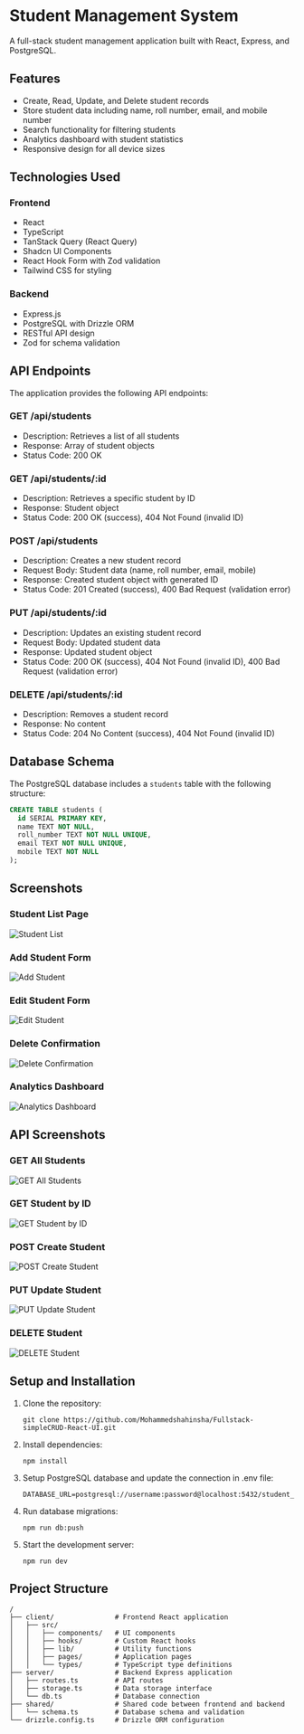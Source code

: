 # Student Management System

A full-stack student management application built with React, Express, and PostgreSQL.

## Features

- Create, Read, Update, and Delete student records
- Store student data including name, roll number, email, and mobile number
- Search functionality for filtering students
- Analytics dashboard with student statistics
- Responsive design for all device sizes

## Technologies Used

### Frontend
- React
- TypeScript
- TanStack Query (React Query)
- Shadcn UI Components
- React Hook Form with Zod validation
- Tailwind CSS for styling

### Backend
- Express.js
- PostgreSQL with Drizzle ORM
- RESTful API design
- Zod for schema validation

## API Endpoints

The application provides the following API endpoints:

### GET /api/students
- Description: Retrieves a list of all students
- Response: Array of student objects
- Status Code: 200 OK

### GET /api/students/:id
- Description: Retrieves a specific student by ID
- Response: Student object
- Status Code: 200 OK (success), 404 Not Found (invalid ID)

### POST /api/students
- Description: Creates a new student record
- Request Body: Student data (name, roll number, email, mobile)
- Response: Created student object with generated ID
- Status Code: 201 Created (success), 400 Bad Request (validation error)

### PUT /api/students/:id
- Description: Updates an existing student record
- Request Body: Updated student data
- Response: Updated student object
- Status Code: 200 OK (success), 404 Not Found (invalid ID), 400 Bad Request (validation error)

### DELETE /api/students/:id
- Description: Removes a student record
- Response: No content
- Status Code: 204 No Content (success), 404 Not Found (invalid ID)

## Database Schema

The PostgreSQL database includes a `students` table with the following structure:

```sql
CREATE TABLE students (
  id SERIAL PRIMARY KEY,
  name TEXT NOT NULL,
  roll_number TEXT NOT NULL UNIQUE,
  email TEXT NOT NULL UNIQUE,
  mobile TEXT NOT NULL
);
```

## Screenshots

### Student List Page
![Student List](/images/student-list.png)

### Add Student Form
![Add Student](/images/add-student.png)

### Edit Student Form
![Edit Student](/images/edit-student.png)

### Delete Confirmation
![Delete Confirmation](/images/delete-confirmation.png)

### Analytics Dashboard
![Analytics Dashboard](/images/analytics.png)

## API Screenshots

### GET All Students
![GET All Students](/images/api-get-all.png)

### GET Student by ID
![GET Student by ID](/images/api-get-by-id.png)

### POST Create Student
![POST Create Student](/images/api-post.png)

### PUT Update Student
![PUT Update Student](/images/api-put.png)

### DELETE Student
![DELETE Student](/images/api-delete.png)

## Setup and Installation

1. Clone the repository:
   ```
   git clone https://github.com/Mohammedshahinsha/Fullstack-simpleCRUD-React-UI.git
   ```

2. Install dependencies:
   ```
   npm install
   ```

3. Setup PostgreSQL database and update the connection in .env file:
   ```
   DATABASE_URL=postgresql://username:password@localhost:5432/student_management
   ```

4. Run database migrations:
   ```
   npm run db:push
   ```

5. Start the development server:
   ```
   npm run dev
   ```

## Project Structure

```
/
├── client/               # Frontend React application
│   ├── src/
│   │   ├── components/   # UI components
│   │   ├── hooks/        # Custom React hooks
│   │   ├── lib/          # Utility functions
│   │   ├── pages/        # Application pages
│   │   └── types/        # TypeScript type definitions
├── server/               # Backend Express application
│   ├── routes.ts         # API routes
│   ├── storage.ts        # Data storage interface
│   └── db.ts             # Database connection
├── shared/               # Shared code between frontend and backend
│   └── schema.ts         # Database schema and validation
└── drizzle.config.ts     # Drizzle ORM configuration
```